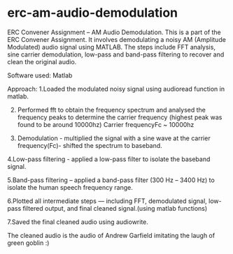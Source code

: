 # erc-am-audio-demodulation
ERC Convener Assignment – AM Audio Demodulation. This is a part of the ERC Convener Assignment. It involves demodulating a noisy AM (Amplitude Modulated) audio signal using MATLAB. The steps include FFT analysis, sine carrier demodulation, low-pass and band-pass filtering to recover and clean the original audio.

Software used: Matlab

Approach:
1.Loaded the modulated noisy signal using audioread function in matlab.

2. Performed fft to obtain the frequency spectrum and analysed the frequency peaks to determine the carrier frequency (highest peak was found to be around 10000hz)
   Carrier frequencyFc ~ 10000hz
   
3. Demodulation - multiplied the signal with a sine wave at the carrier frequency(Fc)- shifted the spectrum to baseband.
   
4.Low-pass filtering - applied a low-pass filter to isolate the baseband signal.

5.Band-pass filtering – applied a band-pass filter (300 Hz – 3400 Hz) to isolate the human speech frequency range.

6.Plotted all intermediate steps — including FFT, demodulated signal, low-pass filtered output, and final cleaned signal.(using matlab functions)

7.Saved the final cleaned audio using audiowrite.

The cleaned audio is the audio of Andrew Garfield imitating the laugh of green goblin :)




